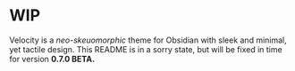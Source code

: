 # WIP

Velocity is a _neo-skeuomorphic_ theme for Obsidian with sleek and minimal, yet tactile design. This README is in a sorry state, but will be fixed in time for version **0.7.0 BETA.**
